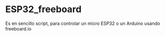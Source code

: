 # ESP32_freeboard

Es en sencillo script, para controlar un micro ESP32 o un Arduino usando freeboard.io
